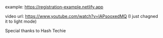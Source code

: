 example: https://registration-example.netlify.app

video url: https://www.youtube.com/watch?v=lAPsooxedMQ 
(I just chagned it to light mode)

Special thanks to Hash Techie
